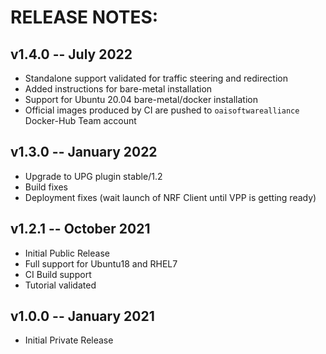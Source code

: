 # RELEASE NOTES: #

## v1.4.0 -- July 2022 ##

* Standalone support validated for traffic steering and redirection
* Added instructions for bare-metal installation
* Support for Ubuntu 20.04 bare-metal/docker installation
* Official images produced by CI are pushed to `oaisoftwarealliance` Docker-Hub Team account

## v1.3.0 -- January 2022 ##

* Upgrade to UPG plugin stable/1.2
* Build fixes
* Deployment fixes (wait launch of NRF Client until VPP is getting ready)

## v1.2.1 -- October 2021 ##

* Initial Public Release
* Full support for Ubuntu18 and RHEL7
* CI Build support
* Tutorial validated

## v1.0.0 -- January 2021 ##

* Initial Private Release

